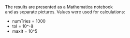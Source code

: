 The results are presented as a Mathematica notebook   
and as separate pictures.
Values were used for calculations:   
- numTries = 1000
- tol = 10^-8
- maxIt = 10^5

